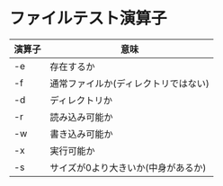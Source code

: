 # ファイルテスト演算子

| 演算子 | 意味                                 |
|--------|--------------------------------------|
| -e     | 存在するか                           |
| -f     | 通常ファイルか(ディレクトリではない) |
| -d     | ディレクトリか                       |
| -r     | 読み込み可能か                       |
| -w     | 書き込み可能か                       |
| -x     | 実行可能か                           |
| -s     | サイズが0より大きいか(中身があるか)  |

